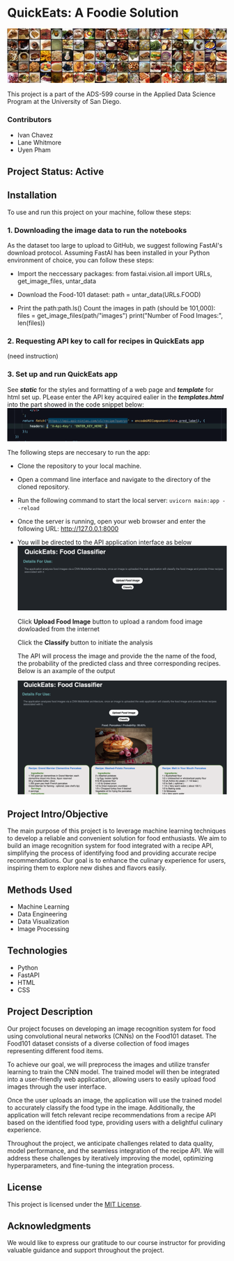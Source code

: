 

# **QuickEats: A Foodie Solution**
![Foodie Solution](images/readme/food-101.jpg)

This project is a part of the ADS-599 course in the Applied Data Science Program at the University of San Diego.

### **Contributors**
* Ivan Chavez
* Lane Whitmore
* Uyen Pham

## Project Status: Active

## Installation
To use and run this project on your machine, follow these steps: 

### 1. Downloading the image data to run the notebooks
As the dataset too large to upload to GitHub, we suggest following FastAI's download protocol.
Assuming FastAI has been installed in your Python environment of choice, you can follow these steps:
- Import the neccessary packages: from fastai.vision.all import URLs, get_image_files, untar_data
  
- Download the Food-101 dataset: path = untar_data(URLs.FOOD)
  
- Print the path:path.ls() Count the images in path (should be 101,000): files = get_image_files(path/"images") print("Number of Food Images:", len(files))

### 2. Requesting API key to call for recipes in QuickEats app
(need instruction)

### 3. Set up and run QuickEats app 

See ***static*** for the styles and formatting of a web page and ***template*** for html set up. PLease enter the API key acquired ealier in the ***templates.html*** into the part showed in the code snippet below:
![Foodie Solution](images/readme/codesnip.png)

The following steps are neccesary to run the app:

- Clone the repository to your local machine.

- Open a command line interface and navigate to the directory of the cloned repository.

- Run the following command to start the local server: `uvicorn main:app --reload`
   
- Once the server is running, open your web browser and enter the following URL: http://127.0.0.1:8000
   
- You will be directed to the API application interface as below
   ![Foodie Solution](images/readme/interface.png)
   
     Click **Upload Food Image** button to upload a random food image dowloaded from the internet
         
     Click the **Classify** button to initiate the analysis
   
     The API will process the image and provide the the name of the food, the probability of the predicted class and three corresponding recipes. Below is an axample of the output
   
   ![Foodie Solution](images/readme/pancake.png)

## Project Intro/Objective
The main purpose of this project is to leverage machine learning techniques to develop a reliable and convenient solution for food enthusiasts. We aim to build an image recognition system for food integrated with a recipe API, simplifying the process of identifying food and providing accurate recipe recommendations. Our goal is to enhance the culinary experience for users, inspiring them to explore new dishes and flavors easily.

## Methods Used
- Machine Learning
- Data Engineering
- Data Visualization
- Image Processing

## Technologies
- Python
- FastAPI
- HTML
- CSS

## Project Description
Our project focuses on developing an image recognition system for food using convolutional neural networks (CNNs) on the Food101 dataset. The Food101 dataset consists of a diverse collection of food images representing different food items.

To achieve our goal, we will preprocess the images and utilize transfer learning to train the CNN model. The trained model will then be integrated into a user-friendly web application, allowing users to easily upload food images through the user interface.

Once the user uploads an image, the application will use the trained model to accurately classify the food type in the image. Additionally, the application will fetch relevant recipe recommendations from a recipe API based on the identified food type, providing users with a delightful culinary experience.

Throughout the project, we anticipate challenges related to data quality, model performance, and the seamless integration of the recipe API. We will address these challenges by iteratively improving the model, optimizing hyperparameters, and fine-tuning the integration process.

## License
This project is licensed under the [MIT License](LICENSE).

## Acknowledgments
We would like to express our gratitude to our course instructor for providing valuable guidance and support throughout the project. 
